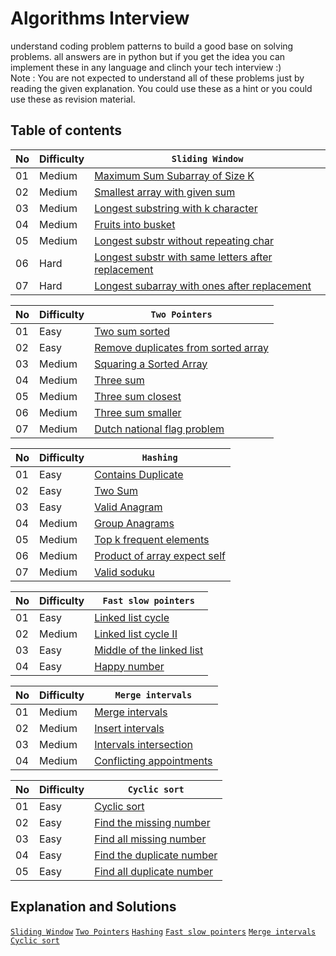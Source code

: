 # Algorithms Interview

understand coding problem patterns to build a good base on solving problems. all answers are in python but if you get the idea you can implement these in any language and clinch your tech interview :) <br/>
Note : You are not expected to understand all of these problems just by reading the given explanation. You could use these as a hint or you could use these as revision material.

## Table of contents

| No  | Difficulty | `Sliding Window`                                                                          |
| --- | ---------- | ----------------------------------------------------------------------------------------- |
| 01  | Medium     | [Maximum Sum Subarray of Size K ](01-sliding-window/SLIDING_WINDOW.md)                    |
| 02  | Medium     | [Smallest array with given sum](01-sliding-window/SLIDING_WINDOW.md)                      |
| 03  | Medium     | [Longest substring with k character](01-sliding-window/SLIDING_WINDOW.md)                 |
| 04  | Medium     | [Fruits into busket](01-sliding-window/SLIDING_WINDOW.md#fruits-into-basket)              |
| 05  | Medium     | [Longest substr without repeating char](01-sliding-window/SLIDING_WINDOW.md)              |
| 06  | Hard       | [Longest substr with same letters after replacement](01-sliding-window/SLIDING_WINDOW.md) |
| 07  | Hard       | [Longest subarray with ones after replacement](01-sliding-window/SLIDING_WINDOW.md)       |

| No  | Difficulty | `Two Pointers`                                                         |
| --- | ---------- | ---------------------------------------------------------------------- |
| 01  | Easy       | [Two sum sorted](02-two-pointers/TWO_POINTERS.md)                      |
| 02  | Easy       | [Remove duplicates from sorted array](02-two-pointers/TWO_POINTERS.md) |
| 03  | Medium     | [Squaring a Sorted Array](02-two-pointers/TWO_POINTERS.md)             |
| 04  | Medium     | [Three sum](02-two-pointers/TWO_POINTERS.md)                           |
| 05  | Medium     | [Three sum closest](02-two-pointers/TWO_POINTERS.md)                   |
| 06  | Medium     | [Three sum smaller](02-two-pointers/TWO_POINTERS.md)                   |
| 07  | Medium     | [Dutch national flag problem](02-two-pointers/TWO_POINTERS.md)         |

| No  | Difficulty | `Hashing`                                             |
| --- | ---------- | ----------------------------------------------------- |
| 01  | Easy       | [Contains Duplicate](03-hashing/HASHING.md)           |
| 02  | Easy       | [Two Sum](03-hashing/HASHING.md)                      |
| 03  | Easy       | [Valid Anagram](03-hashing/HASHING.md)                |
| 04  | Medium     | [Group Anagrams](03-hashing/HASHING.md)               |
| 05  | Medium     | [Top k frequent elements](03-hashing/HASHING.md)      |
| 06  | Medium     | [Product of array expect self](03-hashing/HASHING.md) |
| 07  | Medium     | [Valid soduku](03-hashing/HASHING.md)                 |

| No  | Difficulty | `Fast slow pointers`                                                     |
| --- | ---------- | ------------------------------------------------------------------------ |
| 01  | Easy       | [Linked list cycle](04-fast_slow-pointers/FAST_SLOW_POINTERS.md)         |
| 02  | Medium     | [Linked list cycle II](04-fast_slow-pointers/FAST_SLOW_POINTERS.md)      |
| 03  | Easy       | [Middle of the linked list](04-fast_slow-pointers/FAST_SLOW_POINTERS.md) |
| 04  | Easy       | [Happy number](04-fast_slow-pointers/FAST_SLOW_POINTERS.md)              |

| No  | Difficulty | `Merge intervals`                                                 |
| --- | ---------- | ----------------------------------------------------------------- |
| 01  | Medium     | [Merge intervals](05-merge-intervals/MERGE_INTERVALS.md)          |
| 02  | Medium     | [Insert intervals](05-merge-intervals/MERGE_INTERVALS.md)         |
| 03  | Medium     | [Intervals intersection](05-merge-intervals/MERGE_INTERVALS.md)   |
| 04  | Medium     | [Conflicting appointments](05-merge-intervals/MERGE_INTERVALS.md) |

| No  | Difficulty | `Cyclic sort`                                              |
| --- | ---------- | ---------------------------------------------------------- |
| 01  | Easy       | [Cyclic sort](#cyclic-sort)                                |
| 02  | Easy       | [Find the missing number](06-cyclic-sort/CYCLIC_SORT.md)   |
| 03  | Easy       | [Find all missing number](06-cyclic-sort/CYCLIC_SORT.md)   |
| 04  | Easy       | [Find the duplicate number](06-cyclic-sort/CYCLIC_SORT.md) |
| 05  | Easy       | [Find all duplicate number](06-cyclic-sort/CYCLIC_SORT.md) |

## Explanation and Solutions

[`Sliding Window`](01-sliding-window/SLIDING_WINDOW.md) [`Two Pointers`](02-two-pointers/TWO_POINTERS.md) [`Hashing`](03-hashing/HASHING.md) [`Fast slow pointers`](04-fast_slow-pointers/FAST_SLOW_POINTERS.md) [`Merge intervals`](05-merge-intervals/MERGE_INTERVALS.md) [`Cyclic sort`](06-cyclic-sort/CYCLIC_SORT.md)

